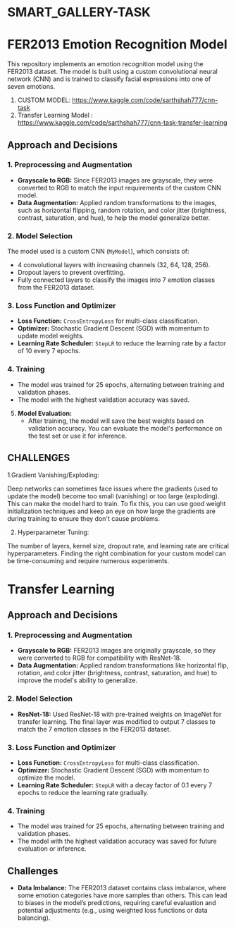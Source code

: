# SMART_GALLERY-TASK

# FER2013 Emotion Recognition Model

This repository implements an emotion recognition model using the FER2013 dataset. The model is built using a custom convolutional neural network (CNN) and is trained to classify facial expressions into one of seven emotions.

1. CUSTOM MODEL: https://www.kaggle.com/code/sarthshah777/cnn-task
2. Transfer Learning Model : https://www.kaggle.com/code/sarthshah777/cnn-task-transfer-learning
   

## Approach and Decisions

### 1. **Preprocessing and Augmentation**
- **Grayscale to RGB:** Since FER2013 images are grayscale, they were converted to RGB to match the input requirements of the custom CNN model.
- **Data Augmentation:** Applied random transformations to the images, such as horizontal flipping, random rotation, and color jitter (brightness, contrast, saturation, and hue), to help the model generalize better.

### 2. **Model Selection**
The model used is a custom CNN (`MyModel`), which consists of:
- 4 convolutional layers with increasing channels (32, 64, 128, 256).
- Dropout layers to prevent overfitting.
- Fully connected layers to classify the images into 7 emotion classes from the FER2013 dataset.

### 3. **Loss Function and Optimizer**
- **Loss Function:** `CrossEntropyLoss` for multi-class classification.
- **Optimizer:** Stochastic Gradient Descent (SGD) with momentum to update model weights.
- **Learning Rate Scheduler:** `StepLR` to reduce the learning rate by a factor of 10 every 7 epochs.

### 4. **Training**
- The model was trained for 25 epochs, alternating between training and validation phases.
- The model with the highest validation accuracy was saved.

5. **Model Evaluation:**
    - After training, the model will save the best weights based on validation accuracy. You can evaluate the model's performance on the test set or use it for inference.


## CHALLENGES 

1.Gradient Vanishing/Exploding:

Deep networks can sometimes face issues where the gradients (used to update the model) become too small (vanishing) or too large (exploding). This can make the model hard to train. To fix this, you can use good weight initialization techniques and keep an eye on how large the gradients are during training to ensure they don't cause problems.

2. Hyperparameter Tuning:

The number of layers, kernel size, dropout rate, and learning rate are critical hyperparameters. Finding the right combination for your custom model can be time-consuming and require numerous experiments.
   

# Transfer Learning

## Approach and Decisions

### 1. **Preprocessing and Augmentation**
- **Grayscale to RGB:** FER2013 images are originally grayscale, so they were converted to RGB for compatibility with ResNet-18.
- **Data Augmentation:** Applied random transformations like horizontal flip, rotation, and color jitter (brightness, contrast, saturation, and hue) to improve the model's ability to generalize.

### 2. **Model Selection**
- **ResNet-18:** Used ResNet-18 with pre-trained weights on ImageNet for transfer learning. The final layer was modified to output 7 classes to match the 7 emotion classes in the FER2013 dataset.

### 3. **Loss Function and Optimizer**
- **Loss Function:** `CrossEntropyLoss` for multi-class classification.
- **Optimizer:** Stochastic Gradient Descent (SGD) with momentum to optimize the model.
- **Learning Rate Scheduler:** `StepLR` with a decay factor of 0.1 every 7 epochs to reduce the learning rate gradually.

### 4. **Training**
- The model was trained for 25 epochs, alternating between training and validation phases.
- The model with the highest validation accuracy was saved for future evaluation or inference.

## Challenges

- **Data Imbalance:** The FER2013 dataset contains class imbalance, where some emotion categories have more samples than others. This can lead to biases in the model’s predictions, requiring careful evaluation and potential adjustments (e.g., using weighted loss functions or data balancing).


